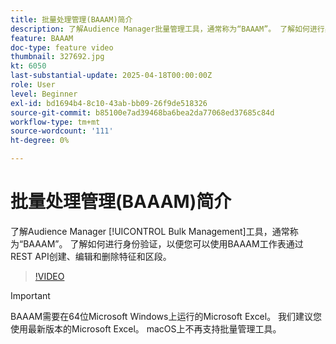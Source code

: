 ```yaml
---
title: 批量处理管理(BAAAM)简介
description: 了解Audience Manager批量管理工具，通常称为“BAAAM”。 了解如何进行身份验证，以便您可以使用BAAAM工作表通过REST API创建、编辑和删除特征和区段。
feature: BAAAM
doc-type: feature video
thumbnail: 327692.jpg
kt: 6050
last-substantial-update: 2025-04-18T00:00:00Z
role: User
level: Beginner
exl-id: bd1694b4-8c10-43ab-bb09-26f9de518326
source-git-commit: b85100e7ad39468ba6bea2da77068ed37685c84d
workflow-type: tm+mt
source-wordcount: '111'
ht-degree: 0%

---
```


# 批量处理管理(BAAAM)简介

了解Audience Manager [!UICONTROL Bulk Management]工具，通常称为“BAAAM”。 了解如何进行身份验证，以便您可以使用BAAAM工作表通过REST API创建、编辑和删除特征和区段。

>[!VIDEO](https://video.tv.adobe.com/v/340482/?quality=12&learn=on&captions=chi_hans)

>[!IMPORTANT]
>
>BAAAM需要在64位Microsoft Windows上运行的Microsoft Excel。 我们建议您使用最新版本的Microsoft Excel。 macOS上不再支持批量管理工具。
